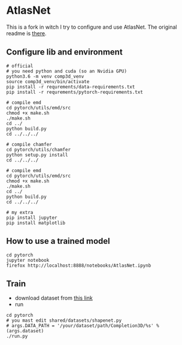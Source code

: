 # AtlasNet
This is a fork in witch I try to configure and use AtlasNet. The original readme is [there](OLD_README.md).

## Configure lib and environment
```
# official
# you need python and cuda (so an Nvidia GPU)
python3.6 -m venv comp3d_venv
source comp3d_venv/bin/activate
pip install -r requrements/data-requirements.txt
pip install -r requrements/pytorch-requirements.txt

# compile emd
cd pytorch/utils/emd/src
chmod +x make.sh
./make.sh
cd ../
python build.py
cd ../../../

# compile chamfer
cd pytorch/utils/chamfer
python setup.py install
cd ../../../

# compile emd
cd pytorch/utils/emd/src
chmod +x make.sh
./make.sh
cd ../
python build.py
cd ../../../

# my extra
pip install jupyter
pip install matplotlib
```

## How to use a trained model
```
cd pytorch
jupyter notebook
firefox http://localhost:8888/notebooks/AtlasNet.ipynb
```

## Train

* download dataset from [this link](https://completion3d.stanford.edu/)
* run

```
cd pytorch
# you mast edit shared/datasets/shapenet.py 
# args.DATA_PATH = '/your/dataset/path/Completion3D/%s' % (args.dataset)
./run.py
```
